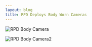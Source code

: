 ```yaml
---
layout: blog
title: RPD Deploys Body Worn Cameras
---
```


![RPD Body Camera](https://storage.googleapis.com/static.rutherford-nj.com/police/police%20blog%20posts/RPDBodyCam1.jpg)

![RPD Body Camera2](https://storage.googleapis.com/static.rutherford-nj.com/police/police%20blog%20posts/RPDBodyCam2.jpg)
